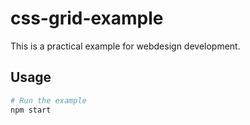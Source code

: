 # css-grid-example

This is a practical example for webdesign development.

## Usage

```bash
# Run the example
npm start
```
